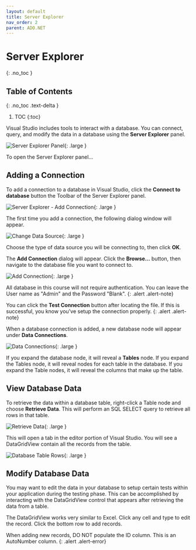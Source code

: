 ```yaml
---
layout: default
title: Server Explorer
nav_order: 2
parent: ADO.NET
---
```


# Server Explorer
{: .no_toc }

## Table of Contents
{: .no_toc .text-delta }

1. TOC
{:toc}

Visual Studio includes tools to interact with a database. You can connect, query, and modify the data in a database using the **Server Explorer** panel.

![Server Explorer Panel](../images/server-explorer/server-explorer.png){: .large }

To open the Server Explorer panel...

## Adding a Connection

To add a connection to a database in Visual Studio, click the **Connect to database** button the Toolbar of the Server Explorer panel.

![Server Explorer - Add Connection](../images/server-explorer/add-a-connection.png){: .large }

The first time you add a connection, the following dialog window will appear.

![Change Data Source](../images/server-explorer/change-data-source.png){: .large }

Choose the type of data source you will be connecting to, then click **OK**.

The **Add Connection** dialog will appear. Click the **Browse...** button, then navigate to the database file you want to connect to.

![Add Connection](../images/server-explorer/add-connection.png){: .large }

All database in this course will not require authentication. You can leave the User name as "Admin" and the Password "Blank".
{: .alert .alert-note}

You can click the **Test Connection** button after locating the file. If this is successful, you know you've setup the connection properly.
{: .alert .alert-note}

When a database connection is added, a new database node will appear under **Data Connections**.

![Data Connections](../images/server-explorer/database-node.png){: .large }

If you expand the database node, it will reveal a **Tables** node.  If you expand the Tables node, it will reveal nodes for each table in the database. If you expand the Table nodes, it will reveal the columns that make up the table.

## View Database Data

To retrieve the data within a database table, right-click a Table node and choose **Retrieve Data**.  This will perform an SQL SELECT query to retrieve all rows in that table.

![Retrieve Data](../images/server-explorer/retrieve-data.png){: .large }

This will open a tab in the editor portion of Visual Studio. You will see a DataGridView contain all the records from the table.

![Database Table Rows](../images/server-explorer/datatable-rows.png){: .large }

## Modify Database Data

You may want to edit the data in your database to setup certain tests within your application during the testing phase. This can be accomplished by interacting with the DataGridView control that appears after retrieving the data from a table.

The DataGridView works very similar to Excel. Click any cell and type to edit the record. Click the bottom row to add records.

When adding new records, DO NOT populate the ID column. This is an AutoNumber column.
{: .alert .alert-error}